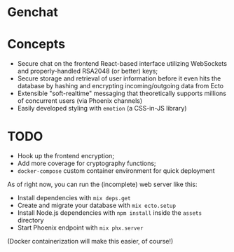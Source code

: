 # Genchat

# Concepts
- Secure chat on the frontend React-based interface utilizing WebSockets
    and properly-handled RSA2048 (or better) keys;
- Secure storage and retrieval of user information before it even hits
    the database by hashing and encrypting incoming/outgoing data from
    Ecto
- Extensible "soft-realtime" messaging that theoretically supports
    millions of concurrent users (via Phoenix channels)
- Easily developed styling with `emotion` (a CSS-in-JS library)

# TODO

- Hook up the frontend encryption;
- Add more coverage for cryptography functions;
- `docker-compose` custom container environment for quick deployment

As of right now, you can run the (incomplete) web server like this:

* Install dependencies with `mix deps.get`
* Create and migrate your database with `mix ecto.setup`
* Install Node.js dependencies with `npm install` inside the `assets` directory
* Start Phoenix endpoint with `mix phx.server`

(Docker containerization will make this easier, of course!)
